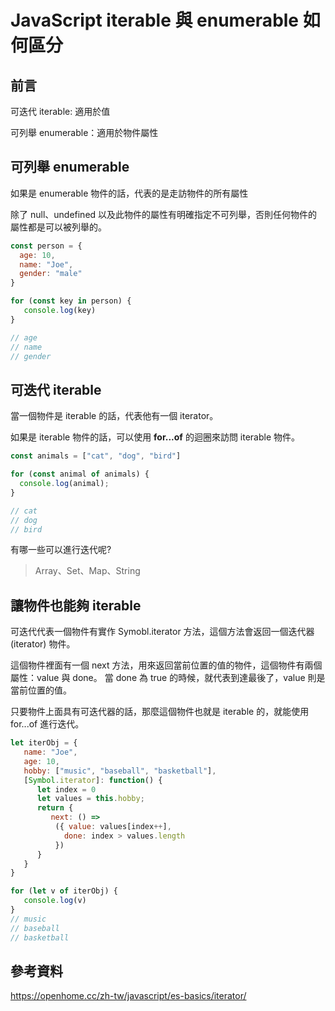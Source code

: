 # JavaScript iterable 與 enumerable 如何區分
## 前言
可迭代 iterable: 適用於值

可列舉 enumerable：適用於物件屬性

## 可列舉 enumerable
如果是 enumerable 物件的話，代表的是走訪物件的所有屬性

除了 null、undefined 以及此物件的屬性有明確指定不可列舉，否則任何物件的屬性都是可以被列舉的。

```js
const person = {
  age: 10,
  name: "Joe",
  gender: "male"
}

for (const key in person) {
   console.log(key)
}

// age
// name
// gender
```

## 可迭代 iterable
當一個物件是 iterable 的話，代表他有一個 iterator。


如果是 iterable 物件的話，可以使用 **for...of** 的迴圈來訪問 iterable 物件。

```js
const animals = ["cat", "dog", "bird"]

for (const animal of animals) {
  console.log(animal);
}

// cat
// dog
// bird
```
有哪一些可以進行迭代呢? 
> Array、Set、Map、String


## 讓物件也能夠 iterable
可迭代代表一個物件有實作 Symobl.iterator 方法，這個方法會返回一個迭代器 (iterator) 物件。

這個物件裡面有一個 next 方法，用來返回當前位置的值的物件，這個物件有兩個屬性：value 與 done。
當 done 為 true 的時候，就代表到達最後了，value 則是當前位置的值。


只要物件上面具有可迭代器的話，那麼這個物件也就是 iterable 的，就能使用 for...of 進行迭代。

```js
let iterObj = {
   name: "Joe",
   age: 10, 
   hobby: ["music", "baseball", "basketball"],
   [Symbol.iterator]: function() {
      let index = 0
      let values = this.hobby;
      return {
         next: () => 
          ({ value: values[index++],
            done: index > values.length 
          })
      }
   }
}

for (let v of iterObj) {
   console.log(v)
}
// music
// baseball
// basketball
```

## 參考資料
https://openhome.cc/zh-tw/javascript/es-basics/iterator/